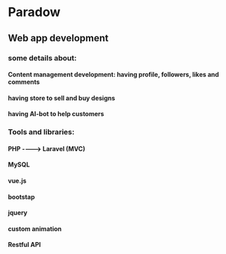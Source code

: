 # Paradow
## Web app development 
### some details about:
#### Content management development: having profile, followers, likes and comments
#### having store to sell and buy designs
#### having AI-bot to help customers 
### Tools and libraries: 
#### PHP ----> Laravel (MVC)
#### MySQL
#### vue.js
#### bootstap 
#### jquery
#### custom animation
#### Restful API
